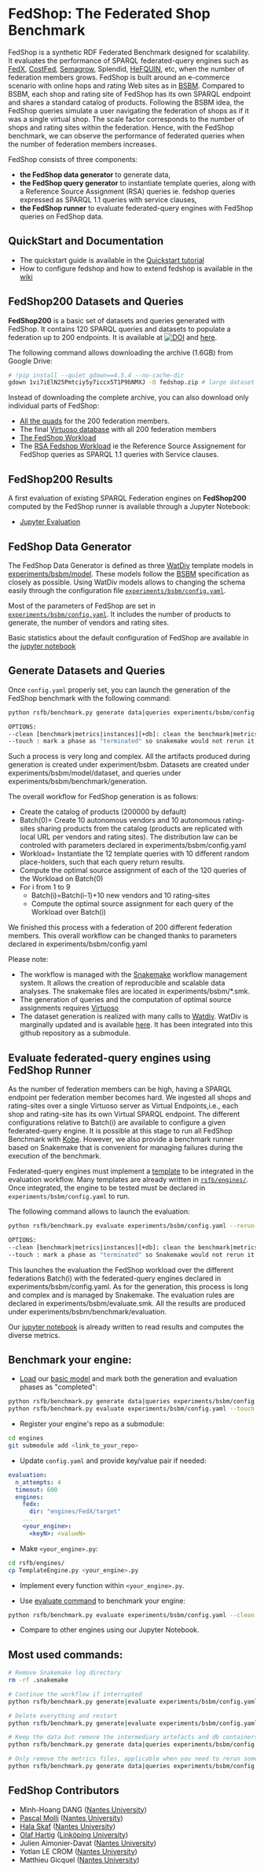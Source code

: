 # FedShop: The Federated Shop Benchmark

FedShop is a synthetic RDF Federated Benchmark designed for scalability. It evaluates the performance of SPARQL federated-query engines such as [FedX](https://rdf4j.org/documentation/programming/federation/), [CostFed](https://github.com/dice-group/CostFed), [Semagrow](https://semagrow.github.io/), Splendid, [HeFQUIN](https://github.com/LiUSemWeb/HeFQUIN), etc, when the number of federation members grows. FedShop is built around an e-commerce scenario with online hops and rating Web sites as in [BSBM](http://wbsg.informatik.uni-mannheim.de/bizer/berlinsparqlbenchmark/). Compared to  BSBM, each shop and rating site of FedShop has its own SPARQL endpoint and shares a standard catalog of products. Following the BSBM idea, the FedShop queries simulate a user navigating the federation of shops as if it was a single virtual shop. The scale factor corresponds to the number of shops and rating sites within the federation. Hence, with the FedShop benchmark, we can observe the performance of federated queries when the number of federation members increases.

FedShop consists of three components: 
- **the FedShop data generator** to generate data,
- **the FedShop query generator** to instantiate template queries, along with a Reference Source Assignment (RSA) queries ie. fedshop queries expressed as SPARQL 1.1 queries with service clauses,
- **the FedShop runner** to evaluate federated-query engines with FedShop queries on FedShop data.

## QuickStart and Documentation

- The quickstart guide is available in the [Quickstart tutorial](https://github.com/GDD-Nantes/FedShop/wiki/1.-Quick-start)
- How to configure fedshop and how to extend fedshop is available in the [wiki](https://github.com/GDD-Nantes/FedShop/wiki)




## FedShop200 Datasets and Queries

**FedShop200** is a basic set of datasets and queries generated with FedShop. It contains 120 SPARQL queries and datasets to populate a federation up to 200 endpoints. It is available at [![DOI](https://zenodo.org/badge/DOI/10.5281/zenodo.7919872.svg)](https://doi.org/10.5281/zenodo.7919872) and [here](https://drive.google.com/drive/folders/1vi7iElN25Pmtciy5y7iccx5T1P9bNMXJ). 

The following command allows downloading the archive (1.6GB) from Google Drive:

```bash
# !pip install --quiet gdown==4.5.4 --no-cache-dir
gdown 1vi7iElN25Pmtciy5y7iccx5T1P9bNMXJ -O fedshop.zip # large dataset
```
Instead of downloading the complete archive, you can also download only individual parts of FedShop:
* [All the quads](https://drive.google.com/file/d/1ZpQWztExR7uuGaVWZ4iD0xP9lbNfVnoz/view?usp=share_link) for the 200 federation members.
* The final [Virtuoso database](https://drive.google.com/file/d/1XL49DiYkzSlXVVaPXLaLJTNesfF5wFNR/view?usp=share_link) with all 200 federation members
* [The FedShop Workload](https://docs.google.com/document/d/1gB5rkq5iySbiQJ_jzKjyDCbZ3DwLPEmPuIv45T834gI/edit?usp=share_link) 
* The [RSA Fedshop Workload](https://docs.google.com/document/d/1Ihf1oIuF9cGTgMwC7y7byQlRstdfQBvfohyf73jW3mQ/edit?usp=share_link) ie the Reference Source Assignement for FedShop queries as SPARQL 1.1 queries with Service clauses.

## FedShop200 Results

A first evaluation of existing SPARQL Federation engines on **FedShop200** computed by the FedShop runner is available through a Jupyter Notebook:
-   [Jupyter Evaluation](FedShop_Evaluation.ipynb)
<!-- -   [Jupyter Generation](FedShop_Generation.ipynb)
-   [Jupyter (old)](Realistic_Synthetic_Federated.ipynb) -->

## FedShop Data Generator

The FedShop Data Generator is defined as three  [WatDiv](https://dsg.uwaterloo.ca/watdiv/) template models in [experiments/bsbm/model](experiments/bsbm/model/). These models follow the [BSBM](http://wbsg.informatik.uni-mannheim.de/bizer/berlinsparqlbenchmark/) specification as closely as possible. Using WatDiv models allows to changing the schema easily through the configuration file [`experiments/bsbm/config.yaml`](experiments/bsbm/config.yaml).

Most of the parameters of FedShop are set in [`experiments/bsbm/config.yaml`](experiments/bsbm/config.yaml). It includes the number of products to generate, the number of vendors and rating sites. 

Basic statistics about the default configuration of FedShop are available in the [jupyter notebook](Realistic_Synthetic_Federated.ipynb)

## Generate Datasets and Queries

Once `config.yaml` properly set, you can launch the generation of the FedShop benchmark with the following command:

```bash
python rsfb/benchmark.py generate data|queries experiments/bsbm/config.yaml  [OPTIONS]

OPTIONS:
--clean [benchmark|metrics|instances][+db]: clean the benchmark|metrics|instances then (optional) destroy all database containers
--touch : mark a phase as "terminated" so snakemake would not rerun it.
```

Such a process is very long and complex. All the artifacts produced during generation is created under experiment/bsbm. Datasets are created under experiments/bsbm/model/dataset, and queries under experiments/bsbm/benchmark/generation.

The overall workflow for FedShop generation is as follows:
* Create the catalog of products (200000 by default)
* Batch(0)= Create 10 autonomous vendors and 10 autonomous rating-sites sharing products from the catalog (products are replicated with local URL per vendors and rating sites). The distribution law can be controled with parameters declared in experiments/bsbm/config.yaml 
* Workload= Instantiate the 12 template queries with 10 different random place-holders, such that each query return results.
* Compute the optimal source assignment of each of the 120 queries of the Workload on Batch(0)
* For i from 1 to 9
  * Batch(i)=Batch(i-1)+10 new vendors and 10 rating-sites
  * Compute the optimal source assignment for each query of the Workload over Batch(i)

We finished this process with a federation of 200 different federation members. This overall workflow can be changed thanks to parameters declared in experiments/bsbm/config.yaml 

Please note:
* The workflow is managed with the [Snakemake](https://snakemake.readthedocs.io/en/stable/) workflow management system. It allows the creation of reproducible and scalable data analyses. The snakemake files are located in experiments/bsbm/*.smk.
* The generation of queries and the computation of optimal source assignments requires [Virtuoso](https://github.com/openlink/virtuoso-opensource)
* The dataset generation is realized with many calls to [Watdiv](https://dsg.uwaterloo.ca/watdiv/). WatDiv is marginally updated and is available [here](https://github.com/mhoangvslev/watdiv/tree/e50cc38a28c79b73706ab3ee6f4d0340eedeee3f). It has been integrated into this github repository as a submodule.

## Evaluate federated-query engines using FedShop Runner

As the number of federation members can be high, having a SPARQL endpoint per federation member becomes hard. We ingested all shops and rating-sites over a single Virtuoso server as Virtual Endpoints,i.e.,  each shop and rating-site has its own Virtual SPARQL endpoint. The different configurations relative to Batch(i) are available to configure a given federated-query engine. It is possible at this stage to run all FedShop Benchmark with [Kobe](https://github.com/semagrow/kobe). However, we also provide a benchmark runner based on Snakemake that is convenient for managing failures during the execution of the benchmark.

Federated-query engines must implement a [template](rsfb/engines/TemplateEngine.py) to be integrated in the evaluation workflow. Many templates are already written in [`rsfb/engines/`](rsfb/engines/). Once integrated, 
the engine to be tested must be declared in `experiments/bsbm/config.yaml` to run.

The following command allows to launch the evaluation:
```bash
python rsfb/benchmark.py evaluate experiments/bsbm/config.yaml --rerun-incomplete [OPTIONS]

OPTIONS:
--clean [benchmark|metrics|instances][+db]: clean the benchmark|metrics|instances then (optional) destroy all database containers
--touch : mark a phase as "terminated" so Snakemake would not rerun it.
```
This launches the evaluation the FedShop workload over the different federations Batch(i) with the federated-query engines declared in experiments/bsbm/config.yaml. As for the generation, this process is long and complex and is managed by Snakemake. The evaluation rules are declared in experiments/bsbm/evaluate.smk. All the results are produced under experiments/bsbm/benchmark/evaluation.

Our [jupyter notebook](FedShop_Evaluation.ipynb) is already written to read results and computes the diverse metrics.

## Benchmark your engine:

- [Load](https://github.com/mhoangvslev/RSFB/wiki/Quick-tutorial#saveload-model) our [basic model]() and mark both the generation and evaluation phases as "completed":
```bash
python rsfb/benchmark.py generate data|queries experiments/bsbm/config.yaml --touch
python rsfb/benchmark.py evaluate experiments/bsbm/config.yaml --touch
```

- Register your engine's repo as a submodule:
```bash
cd engines
git submodule add <link_to_your_repo>
```

- Update `config.yaml` and provide key/value pair if needed:

```yaml
evaluation:
  n_attempts: 4
  timeout: 600
  engines:
    fedx:
      dir: "engines/FedX/target"
    ...
    <your_engine>:
      <keyN>: <valueN>
```

- Make `<your_engine>.py`:
```bash
cd rsfb/engines/
cp TemplateEngine.py <your_engine>.py
```

- Implement every function within `<your_engine>.py`.

- Use [evaluate command](https://github.com/mhoangvslev/RSFB/wiki/Quick-tutorial#generationevaluation) to benchmark your engine:
```bash
python rsfb/benchmark.py evaluate experiments/bsbm/config.yaml --clean metrics

```

- Compare to other engines using our Jupyter Notebook.


## Most used commands:

```bash
# Remove Snakemake log directory
rm -rf .snakemake

# Continue the workflow if interrupted 
python rsfb/benchmark.py generate|evaluate experiments/bsbm/config.yaml --rerun-incomplete

# Delete everything and restart
python rsfb/benchmark.py generate|evaluate experiments/bsbm/config.yaml --rerun-incomplete --clean all

# Keep the data but remove the intermediary artefacts and db containers.
python rsfb/benchmark.py generate data|queries experiments/bsbm/config.yaml --rerun-incomplete --clean benchmark+db

# Only remove the metrics files, applicable when you need to rerun some of the steps
python rsfb/benchmark.py generate data|queries experiments/bsbm/config.yaml --rerun-incomplete --clean metrics

```



## FedShop Contributors

* Minh-Hoang DANG ([Nantes University](https://english.univ-nantes.fr/))
* [Pascal Molli](https://sites.google.com/view/pascal-molli) ([Nantes University](https://english.univ-nantes.fr/))
* [Hala Skaf](http://pagesperso.ls2n.fr/~skaf-h/pmwiki/pmwiki.php) ([Nantes University](https://english.univ-nantes.fr/))
* [Olaf Hartig](https://olafhartig.de/) ([Linköping University](https://liu.se/)) 
* Julien Aimonier-Davat ([Nantes University](https://english.univ-nantes.fr/))
* Yotlan LE CROM ([Nantes University](https://english.univ-nantes.fr/))
* Matthieu Gicquel ([Nantes University](https://english.univ-nantes.fr/))

